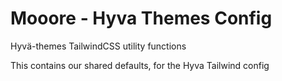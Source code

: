 # Mooore - Hyva Themes Config

Hyvä-themes TailwindCSS utility functions

This contains our shared defaults,
for the Hyva Tailwind config

